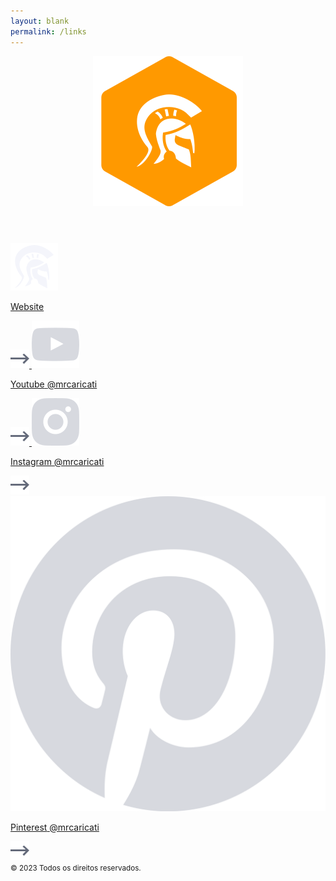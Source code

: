 ```yaml
---
layout: blank
permalink: /links
---
```


<section id="links">
  <header>
    <img src="/assets/img/icons/nav/menu.svg" alt="Mr. Caricati" />
  </header>
  <nav>
    <a href="/">
      <img src="/assets/img/links/website.svg" class="social-icon" />
      <p>
        <span class="name mrcaricati">Website</span>
      </p>
      <img src="/assets/img/links/arrow.svg" class="arrow-icon" />
    </a>
    <a href="https://www.youtube.com/@mrcaricati" target="_blank">
      <img src="/assets/img/links/youtube.svg" class="social-icon" />
      <p>
        <span class="name">Youtube</span>
        <span class="uname">@mrcaricati</span>
      </p>
      <img src="/assets/img/links/arrow.svg" class="arrow-icon" />
    </a>
    <a href="https://www.instagram.com/mrcaricati/" target="_blank">
      <img src="/assets/img/links/instagram.svg" class="social-icon" />
      <p>
        <span class="name">Instagram</span>
        <span class="uname">@mrcaricati</span>
      </p>
      <img src="/assets/img/links/arrow.svg" class="arrow-icon" />
    </a>
    <a href="https://br.pinterest.com/mrcaricati/" target="_blank">
      <img src="/assets/img/links/pinterest.svg" class="social-icon" />
      <p>
        <span class="name">Pinterest</span>
        <span class="uname">@mrcaricati</span>
      </p>
      <img src="/assets/img/links/arrow.svg" class="arrow-icon" />
    </a>
    <!-- <a href="https://www.facebook.com/profile.php?id=100087241837459" target="_blank">
      <img src="/assets/img/links/facebook.svg" class="social-icon" />
      <p>
        <span class="name">Facebook</span>
        <span class="uname">@mrcaricati</span>
      </p>
      <img src="/assets/img/links/arrow.svg" class="arrow-icon" />
    </a> 
    <a href="https://x.com/mrcaricati" target="_blank">
      <img src="/assets/img/links/x.svg" class="social-icon" />
      <p>
        <span class="name">Twitter / x</span>
        <span class="uname">@mrcaricati</span>
      </p>
      <img src="/assets/img/links/arrow.svg" class="arrow-icon" />
    </a>
    -->
  </nav>
  <footer>
    <small>© 2023 Todos os direitos reservados.</small>
  </footer>
</section>
